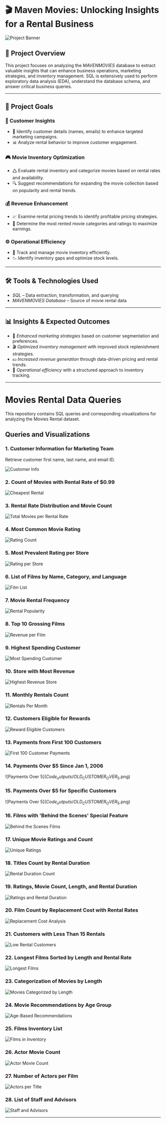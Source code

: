 # 🎬 Maven Movies: Unlocking Insights for a Rental Business

![Project Banner](https://github.com/Sayali821/Mavenmovies/blob/200eb076804152c5e1ba46638a60a3a5d01c34c1/banner.jpg)

## 📌 Project Overview
This project focuses on analyzing the *MAVENMOVIES* database to extract valuable insights that can enhance business operations, marketing strategies, and inventory management. SQL is extensively used to perform exploratory data analysis (EDA), understand the database schema, and answer critical business queries.


---

## 🎯 Project Goals

### 🛒 Customer Insights

- 📌 Identify customer details (names, emails) to enhance targeted marketing campaigns.
- 📊 Analyze rental behavior to improve customer engagement.

### 🎮 Movie Inventory Optimization

- 🛆 Evaluate rental inventory and categorize movies based on rental rates and availability.
- 🔍 Suggest recommendations for expanding the movie collection based on popularity and rental trends.

### 💰 Revenue Enhancement

- 📈 Examine rental pricing trends to identify profitable pricing strategies.
- 🎥 Determine the most rented movie categories and ratings to maximize earnings.

### ⚙️ Operational Efficiency

- 📌 Track and manage movie inventory efficiently.
- 📉 Identify inventory gaps and optimize stock levels.

---

## 🛠️ Tools & Technologies Used
- *SQL* – Data extraction, transformation, and querying
- *MAVENMOVIES Database* – Source of movie rental data

---

## 📊 Insights & Expected Outcomes
- 📢 *Enhanced marketing strategies* based on customer segmentation and preferences.
- 🎬 *Optimized inventory management* with improved stock replenishment strategies.
- 💵 *Increased revenue generation* through data-driven pricing and rental trends.
- 📌 *Operational efficiency* with a structured approach to inventory tracking.

---

# Movies Rental Data Queries

This repository contains SQL queries and corresponding visualizations for analyzing the Movies Rental dataset.

## Queries and Visualizations

### 1. Customer Information for Marketing Team
Retrieve customer first name, last name, and email ID.

![Customer Info](code_outputs/CUSTOMER_TABLE.png)

### 2. Count of Movies with Rental Rate of $0.99
![Cheapest Rental](Code_outputs/CHEAPEST_RENTALS.png)

### 3. Rental Rate Distribution and Movie Count
![Total Movies per Rental Rate](Code_outputs/TOTAL_NUMBER_OF_MOVIES.png)

### 4. Most Common Movie Rating
![Rating Count](Code_outputs/RATING_WISE_COUNT.png)

### 5. Most Prevalent Rating per Store
![Rating per Store](Code_outputs/TOTAL_FILMS.png)

### 6. List of Films by Name, Category, and Language
![Film List](Code_outputs/CATEGORY_NAME.png)

### 7. Movie Rental Frequency
![Rental Popularity](Code_outputs/POPULARITY.png)

### 8. Top 10 Grossing Films
![Revenue per Film](Code_outputs/REVENUE_PER_MOVIE.png)

### 9. Highest Spending Customer
![Most Spending Customer](Code_outputs/MOST_SPENDING_CUSTOMER.png)

### 10. Store with Most Revenue
![Highest Revenue Store](https://github.com/Athu087/Movies_rental/blob/1dfa0affc2a0cd10a1b955543baf23680ec0fcac/images/MOST_REVENUE.png)

### 11. Monthly Rentals Count
![Rentals Per Month](Code_outputs/RENTALS_PER_MONTH.png)

### 12. Customers Eligible for Rewards
![Reward Eligible Customers](Code_outputs/REWARD_VIA_PHONE.png)

### 13. Payments from First 100 Customers
![First 100 Customer Payments](Code_outputs/PAYMENT_DETAILS_FIRST_100.png)

### 14. Payments Over $5 Since Jan 1, 2006
![Payments Over $5](Code_outputs/OLD_CUSTOMER_OVER_5$.png)

### 15. Payments Over $5 for Specific Customers
![Payments Over $5](Code_outputs/OLD_CUSTOMER_OVER_5$.png)

### 16. Films with 'Behind the Scenes' Special Feature
![Behind the Scenes Films](Code_outputs/FILMS_WITH_SPECIAL_FEATURES.png)

### 17. Unique Movie Ratings and Count
![Unique Ratings](Code_outputs/RATINGWISE_MOVIES.png)

### 18. Titles Count by Rental Duration
![Rental Duration Count](Code_outputs/RENTAL_DURATIONWISE_MOVIES.png)

### 19. Ratings, Movie Count, Length, and Rental Duration
![Ratings and Rental Duration](Code_outputs/COMPARE_LENGTH.png)

### 20. Film Count by Replacement Cost with Rental Rates
![Replacement Cost Analysis](Code_outputs/RENTAL_VS_REPLACEMENT.png)

### 21. Customers with Less Than 15 Rentals
![Low Rental Customers](Code_outputs/NON_LOYAL_CUSTOMERS.png)

### 22. Longest Films Sorted by Length and Rental Rate
![Longest Films](Code_outputs/COMPARE_LENGTH.png)

### 23. Categorization of Movies by Length
![Movies Categorized by Length](https://github.com/Athu087/Movies_rental/blob/1dfa0affc2a0cd10a1b955543baf23680ec0fcac/images/SLICED_BY_RENTAL_RATE.png)

### 24. Movie Recommendations by Age Group
![Age-Based Recommendations](https://github.com/Athu087/Movies_rental/blob/1dfa0affc2a0cd10a1b955543baf23680ec0fcac/images/FIT_FOR_RECOMMENDATION.png)

### 25. Films Inventory List
![Films in Inventory](https://github.com/Athu087/Movies_rental/blob/1dfa0affc2a0cd10a1b955543baf23680ec0fcac/images/FILMS_IN_INVENTORY.png)

### 26. Actor Movie Count
![Actor Movie Count](https://github.com/Athu087/Movies_rental/blob/1dfa0affc2a0cd10a1b955543baf23680ec0fcac/images/NO_OF_FILMS_BY_ACTOR.png)

### 27. Number of Actors per Film
![Actors per Title](https://github.com/Athu087/Movies_rental/blob/1dfa0affc2a0cd10a1b955543baf23680ec0fcac/images/ACTOR_ASSOCIATED_WITH_TITLE.png)

### 28. List of Staff and Advisors
![Staff and Advisors](https://github.com/Athu087/Movies_rental/blob/1dfa0affc2a0cd10a1b955543baf23680ec0fcac/images/UNION.png)

---
